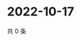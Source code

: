 # 2022-10-17

共 0 条

<!-- BEGIN WEIBO -->
<!-- 最后更新时间 Mon Oct 17 2022 05:16:57 GMT+0800 (China Standard Time) -->

<!-- END WEIBO -->
